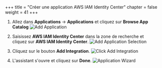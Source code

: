 +++
title = "Créer une application AWS IAM Identity Center"
chapter = false
weight = 41
+++

1. Allez dans **Applications** -> **Applications** et cliquez sur **Browse App Catalog**
![Add Application](/images/90_add_application.png)

2. Saisissez **AWS IAM Identity Center** dans la zone de recherche et cliquez sur **AWS IAM Identity Center**.
![Add Application Selection](/images/100_add_application_selection.png)

3. Cliquez sur le bouton **Add Integration**.
![Click Add Integration](/images/110_aws_app_add_integration.png)

4. L'assistant s'ouvre et cliquez sur **Done**.
![Application Wizard](/images/120_application_wizard.png)
